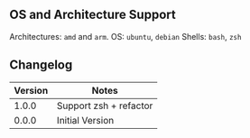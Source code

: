 ## OS and Architecture Support

Architectures: `amd` and `arm`.
OS: `ubuntu`, `debian`
Shells: `bash`, `zsh`

## Changelog

| Version | Notes                  |
| ------- | ---------------------- |
| 1.0.0   | Support zsh + refactor |
| 0.0.0   | Initial Version        |
